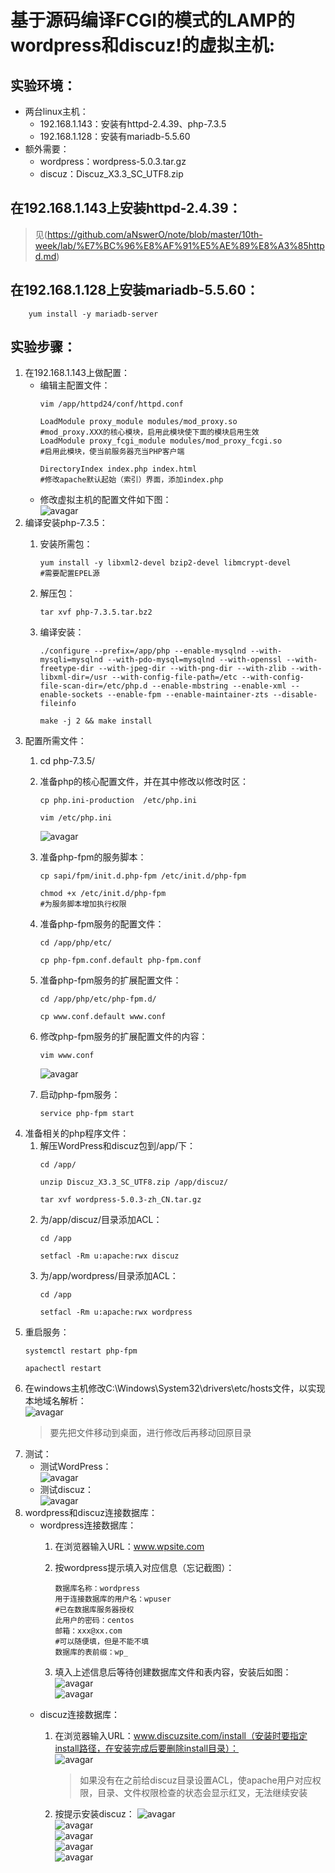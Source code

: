 # 基于源码编译FCGI的模式的LAMP的wordpress和discuz!的虚拟主机:
## 实验环境：
+ 两台linux主机：
    + 192.168.1.143：安装有httpd-2.4.39、php-7.3.5
    + 192.168.1.128：安装有mariadb-5.5.60
+ 额外需要：
    + wordpress：wordpress-5.0.3.tar.gz
    + discuz：Discuz_X3.3_SC_UTF8.zip
## 在192.168.1.143上安装httpd-2.4.39：
>见(https://github.com/aNswerO/note/blob/master/10th-week/lab/%E7%BC%96%E8%AF%91%E5%AE%89%E8%A3%85httpd.md)
## 在192.168.1.128上安装mariadb-5.5.60：
``` 
    yum install -y mariadb-server
```
## 实验步骤：
1. 在192.168.1.143上做配置：
    + 编辑主配置文件：
        ```shell
        vim /app/httpd24/conf/httpd.conf

        LoadModule proxy_module modules/mod_proxy.so
        #mod_proxy.XXX的核心模块，启用此模块使下面的模块启用生效
        LoadModule proxy_fcgi_module modules/mod_proxy_fcgi.so
        #启用此模块，使当前服务器充当PHP客户端

        DirectoryIndex index.php index.html
        #修改apache默认起始（索引）界面，添加index.php
        ```
    + 修改虚拟主机的配置文件如下图：  
        ![avagar]()
2. 编译安装php-7.3.5：
    1. 安装所需包：
        ```shell
        yum install -y libxml2-devel bzip2-devel libmcrypt-devel
        #需要配置EPEL源
        ```

    2. 解压包：
        ```
        tar xvf php-7.3.5.tar.bz2
        ```
    3. 编译安装：
        ```
        ./configure --prefix=/app/php --enable-mysqlnd --with-mysqli=mysqlnd --with-pdo-mysql=mysqlnd --with-openssl --with-freetype-dir --with-jpeg-dir --with-png-dir --with-zlib --with-libxml-dir=/usr --with-config-file-path=/etc --with-config-file-scan-dir=/etc/php.d --enable-mbstring --enable-xml --enable-sockets --enable-fpm --enable-maintainer-zts --disable-fileinfo

        make -j 2 && make install
        ```
3. 配置所需文件：
    1. cd php-7.3.5/

    2. 准备php的核心配置文件，并在其中修改以修改时区：
        ```
        cp php.ini-production  /etc/php.ini

        vim /etc/php.ini
        ```  
        ![avagar]()
    3. 准备php-fpm的服务脚本：
        ```shell
        cp sapi/fpm/init.d.php-fpm /etc/init.d/php-fpm

        chmod +x /etc/init.d/php-fpm
        #为服务脚本增加执行权限
        ```
    4. 准备php-fpm服务的配置文件：
        ```shell
        cd /app/php/etc/

        cp php-fpm.conf.default php-fpm.conf
        ```
    5. 准备php-fpm服务的扩展配置文件：
        ```
        cd /app/php/etc/php-fpm.d/

        cp www.conf.default www.conf
        ```
    6. 修改php-fpm服务的扩展配置文件的内容：
        ```shell
        vim www.conf
        ```  
        ![avagar]()  
    7. 启动php-fpm服务：
        ```
        service php-fpm start
        ```
4. 准备相关的php程序文件：
    1. 解压WordPress和discuz包到/app/下：
        ```
        cd /app/

        unzip Discuz_X3.3_SC_UTF8.zip /app/discuz/

        tar xvf wordpress-5.0.3-zh_CN.tar.gz

        ```
    2. 为/app/discuz/目录添加ACL：
        ```shell
        cd /app

        setfacl -Rm u:apache:rwx discuz
        ```
    3. 为/app/wordpress/目录添加ACL：
        ```
        cd /app
        
        setfacl -Rm u:apache:rwx wordpress
        ```
5. 重启服务：
    ```
    systemctl restart php-fpm

    apachectl restart
    ```
6. 在windows主机修改C:\Windows\System32\drivers\etc/hosts文件，以实现本地域名解析：  
    ![avagar]()
    >要先把文件移动到桌面，进行修改后再移动回原目录
7. 测试：  
    + 测试WordPress：  
        ![avagar]()  
    + 测试discuz：  
        ![avagar]()  
8. wordpress和discuz连接数据库：
    + wordpress连接数据库：
        1. 在浏览器输入URL：www.wpsite.com

        2. 按wordpress提示填入对应信息（忘记截图）：
            ```shell
            数据库名称：wordpress
            用于连接数据库的用户名：wpuser
            #已在数据库服务器授权
            此用户的密码：centos
            邮箱：xxx@xx.com
            #可以随便填，但是不能不填
            数据库的表前缀：wp_
            ```
        3. 填入上述信息后等待创建数据库文件和表内容，安装后如图：  
            ![avagar]()  
            ![avagar]()  
    + discuz连接数据库：
        1. 在浏览器输入URL：www.discuzsite.com/install（安装时要指定install路径，在安装完成后要删除install目录）：  
            ![avagar]()  
            >如果没有在之前给discuz目录设置ACL，使apache用户对应权限，目录、文件权限检查的状态会显示红叉，无法继续安装

        2. 按提示安装discuz：
            ![avagar]()  
            ![avagar]()  
            ![avagar]()  
            ![avagar]()  
            ![avagar]()  
